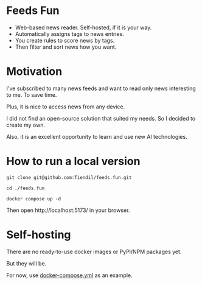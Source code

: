 # Feeds Fun

- Web-based news reader. Self-hosted, if it is your way.
- Automatically assigns tags to news entries.
- You create rules to score news by tags.
- Then filter and sort news how you want.

# Motivation

I've subscribed to many news feeds and want to read only news interesting to me. To save time.

Plus, it is nice to access news from any device.

I did not find an open-source solution that suited my needs. So I decided to create my own.

Also, it is an excellent opportunity to learn and use new AI technologies.

# How to run a local version

```
git clone git@github.com:Tiendil/feeds.fun.git

cd ./feeds.fun

docker compose up -d
```

Then open http://localhost:5173/ in your browser.

# Self-hosting

There are no ready-to-use docker images or PyPi/NPM packages yet.

But they will be.

For now, use [docker-compose.yml](docker-compose.yml) as an example.
